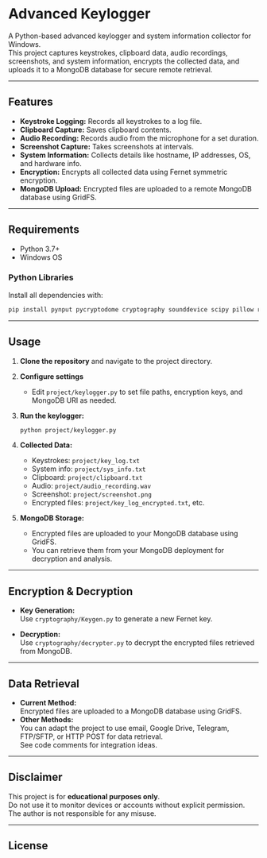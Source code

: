 # Advanced Keylogger

A Python-based advanced keylogger and system information collector for Windows.  
This project captures keystrokes, clipboard data, audio recordings, screenshots, and system information, encrypts the collected data, and uploads it to a MongoDB database for secure remote retrieval.

---

## Features

- **Keystroke Logging:** Records all keystrokes to a log file.
- **Clipboard Capture:** Saves clipboard contents.
- **Audio Recording:** Records audio from the microphone for a set duration.
- **Screenshot Capture:** Takes screenshots at intervals.
- **System Information:** Collects details like hostname, IP addresses, OS, and hardware info.
- **Encryption:** Encrypts all collected data using Fernet symmetric encryption.
- **MongoDB Upload:** Encrypted files are uploaded to a remote MongoDB database using GridFS.

---

## Requirements

- Python 3.7+
- Windows OS

### Python Libraries

Install all dependencies with:

```sh
pip install pynput pycryptodome cryptography sounddevice scipy pillow requests pymongo gridfs pywin32
```

---

## Usage

1. **Clone the repository** and navigate to the project directory.

2. **Configure settings**  
   - Edit `project/keylogger.py` to set file paths, encryption keys, and MongoDB URI as needed.

3. **Run the keylogger:**

   ```sh
   python project/keylogger.py
   ```

4. **Collected Data:**  
   - Keystrokes: `project/key_log.txt`
   - System info: `project/sys_info.txt`
   - Clipboard: `project/clipboard.txt`
   - Audio: `project/audio_recording.wav`
   - Screenshot: `project/screenshot.png`
   - Encrypted files: `project/key_log_encrypted.txt`, etc.

5. **MongoDB Storage:**  
   - Encrypted files are uploaded to your MongoDB database using GridFS.
   - You can retrieve them from your MongoDB deployment for decryption and analysis.

---

## Encryption & Decryption

- **Key Generation:**  
  Use `cryptography/Keygen.py` to generate a new Fernet key.

- **Decryption:**  
  Use `cryptography/decrypter.py` to decrypt the encrypted files retrieved from MongoDB.

---

## Data Retrieval

- **Current Method:**  
  Encrypted files are uploaded to a MongoDB database using GridFS.
- **Other Methods:**  
  You can adapt the project to use email, Google Drive, Telegram, FTP/SFTP, or HTTP POST for data retrieval.  
  See code comments for integration ideas.

---

## Disclaimer

This project is for **educational purposes only**.  
Do not use it to monitor devices or accounts without explicit permission.  
The author is not responsible for any misuse.

---

## License
